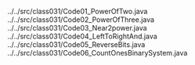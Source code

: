 ../../src/class031/Code01_PowerOfTwo.java
../../src/class031/Code02_PowerOfThree.java
../../src/class031/Code03_Near2power.java
../../src/class031/Code04_LeftToRightAnd.java
../../src/class031/Code05_ReverseBits.java
../../src/class031/Code06_CountOnesBinarySystem.java
